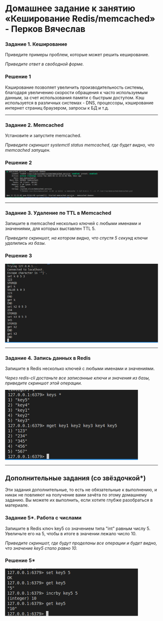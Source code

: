 # Домашнее задание к занятию «Кеширование Redis/memcached» - Перков Вячеслав


### Задание 1. Кеширование 

Приведите примеры проблем, которые может решить кеширование. 

*Приведите ответ в свободной форме.*

### Решение 1   

Кэширование позволяет увеличить производительность системы, благодаря увеличению скорости обращения к часто используемым данным, за счет использования памяти с быстрым доступом.
Кэш используется в различных системах - DNS, процессоры, кэширование интернет страниц браузером, запросы к БД и т.д.   

---

### Задание 2. Memcached

Установите и запустите memcached.

*Приведите скриншот systemctl status memcached, где будет видно, что memcached запущен.*

### Решение 2   

![memcached](https://github.com/vyacheslav-PA/netology/blob/becef1a16aa4498d70a1b9e3d167d91eb061cbdd/sys-admin/data-storage-systems/redis_memcached/img/img-memcache-1.png)

---

### Задание 3. Удаление по TTL в Memcached

Запишите в memcached несколько ключей с любыми именами и значениями, для которых выставлен TTL 5. 

*Приведите скриншот, на котором видно, что спустя 5 секунд ключи удалились из базы.*

### Решение 3   

![memcached-2](https://github.com/vyacheslav-PA/netology/blob/becef1a16aa4498d70a1b9e3d167d91eb061cbdd/sys-admin/data-storage-systems/redis_memcached/img/img-memcache-2.png)

---

### Задание 4. Запись данных в Redis

Запишите в Redis несколько ключей с любыми именами и значениями. 

*Через redis-cli достаньте все записанные ключи и значения из базы, приведите скриншот этой операции.*

![memcached-2](https://github.com/vyacheslav-PA/netology/blob/becef1a16aa4498d70a1b9e3d167d91eb061cbdd/sys-admin/data-storage-systems/redis_memcached/img/img-redis-1-get-key.png)   

---

## Дополнительные задания (со звёздочкой*)
Эти задания дополнительные, то есть не обязательные к выполнению, и никак не повлияют на получение вами зачёта по этому домашнему заданию. Вы можете их выполнить, если хотите глубже разобраться в материале.

### Задание 5*. Работа с числами 

Запишите в Redis ключ key5 со значением типа "int" равным числу 5. Увеличьте его на 5, чтобы в итоге в значении лежало число 10.  

*Приведите скриншот, где будут проделаны все операции и будет видно, что значение key5 стало равно 10.*
### Решение 5*   

![incremet](https://github.com/vyacheslav-PA/netology/blob/becef1a16aa4498d70a1b9e3d167d91eb061cbdd/sys-admin/data-storage-systems/redis_memcached/img/img-redis-2-incr.png)